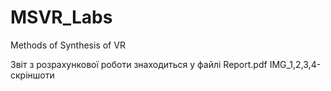 # MSVR_Labs
Methods of Synthesis of VR

Звіт з розрахункової роботи знаходиться у файлі Report.pdf
IMG_1,2,3,4- скріншоти
